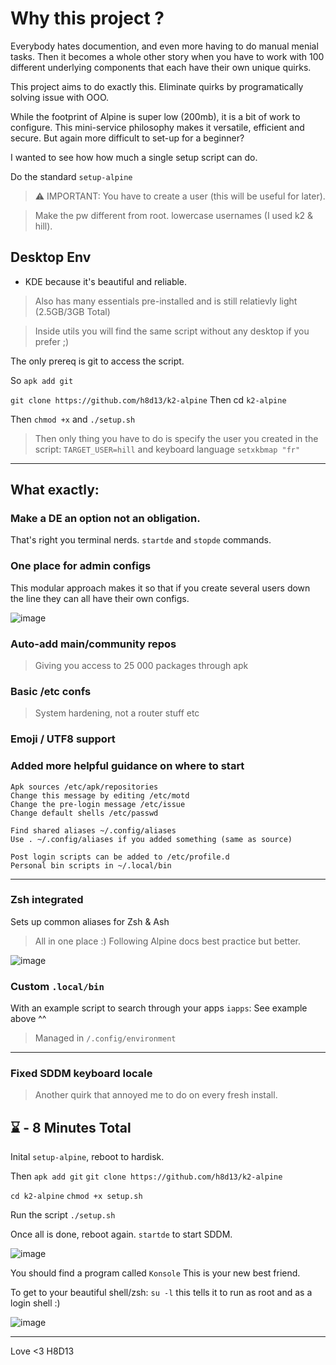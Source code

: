 # Why this project ? 

Everybody hates documention, and even more having to do manual menial tasks. 
Then it becomes a whole other story when you have to work with 100 different underlying components that each have their own unique quirks.

This project aims to do exactly this. Eliminate quirks by programatically solving issue with OOO. 

While the footprint of Alpine is super low (200mb), it is a bit of work to configure. 
This mini-service philosophy makes it versatile, efficient and secure. 
But again more difficult to set-up for a beginner?

I wanted to see how how much a single setup script can do. 

Do the standard `setup-alpine` 
> ⚠️ IMPORTANT: You have to create a user (this will be useful for later).

> Make the pw different from root. lowercase usernames (I used k2 & hill).

## Desktop Env 

- KDE because it's beautiful and reliable.
> Also has many essentials pre-installed and is still relatievly light (2.5GB/3GB Total)

> Inside utils you will find the same script without any desktop if you prefer ;)

The only prereq is git to access the script.

So `apk add git` 

`git clone https://github.com/h8d13/k2-alpine`
Then cd `k2-alpine`

Then `chmod +x` and `./setup.sh` 

> Then only thing you have to do is specify the user you created in the script:
`TARGET_USER=hill` and keyboard language `setxkbmap "fr"`

---

## What exactly: 

### Make a DE an option not an obligation. 

That's right you terminal nerds. 
`startde` and `stopde` commands.

### One place for admin configs
This modular approach makes it so that if you create several users down the line they can all have their own configs. 

![image](https://github.com/user-attachments/assets/1ae70597-2560-431e-9cdc-1368f1826173)

### Auto-add main/community repos
> Giving you access to 25 000 packages through apk 

### Basic /etc confs 
> System hardening, not a router stuff etc

### Emoji / UTF8 support
### Added more helpful guidance on where to start
```
Apk sources /etc/apk/repositories
Change this message by editing /etc/motd
Change the pre-login message /etc/issue
Change default shells /etc/passwd

Find shared aliases ~/.config/aliases
Use . ~/.config/aliases if you added something (same as source)

Post login scripts can be added to /etc/profile.d
Personal bin scripts in ~/.local/bin
```

----
### Zsh integrated
Sets up common aliases for Zsh & Ash 
> All in one place :) Following Alpine docs best practice but better.

![image](https://github.com/user-attachments/assets/f68f8c19-7b45-4af9-9c10-03a321f599c4)

### Custom `.local/bin`
With an example script to search through your apps `iapps`: See example above ^^ 
> Managed in `/.config/environment`

---
### Fixed SDDM keyboard locale
> Another quirk that annoyed me to do on every fresh install. 

## ⌛ - 8 Minutes Total

Inital `setup-alpine`, reboot to hardisk. 

Then `apk add git`
`git clone https://github.com/h8d13/k2-alpine`

`cd k2-alpine`
`chmod +x setup.sh`

Run the script `./setup.sh`

Once all is done, reboot again. `startde` to start SDDM. 

![image](https://github.com/user-attachments/assets/c7dda33b-de38-435a-ac47-f29630c5205a)

You should find a program called `Konsole` This is your new best friend.

To get to your beautiful shell/zsh: `su -l` this tells it to run as root and as a login shell :)

![image](https://github.com/user-attachments/assets/4538fc89-a0b0-4feb-9a02-0279dfc6109f)

----
Love <3 H8D13
